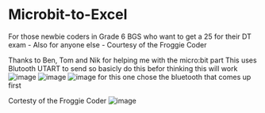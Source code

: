 # Microbit-to-Excel
For those newbie coders in Grade 6 BGS who want to get a 25 for their DT exam - Also for anyone else - Courtesy of the Froggie Coder


Thanks to Ben, Tom and Nik for helping me with the micro:bit part
This uses Blutooth UTART to send so basicly do this befor thinking this will work
![image](https://github.com/user-attachments/assets/975ca573-f7aa-4eb5-b581-97dccea21b86)
![image](https://github.com/user-attachments/assets/af9beac9-fb17-4cab-be5f-d44a4d87e47e)
![image](https://github.com/user-attachments/assets/719da8c8-2665-48eb-820b-e8635a60c0b6) for this one chose the bluetooth that comes up first

Cortesty of the Froggie Coder 
![image](https://github.com/user-attachments/assets/5338a41a-fcb4-4172-a836-70edeadae818)
